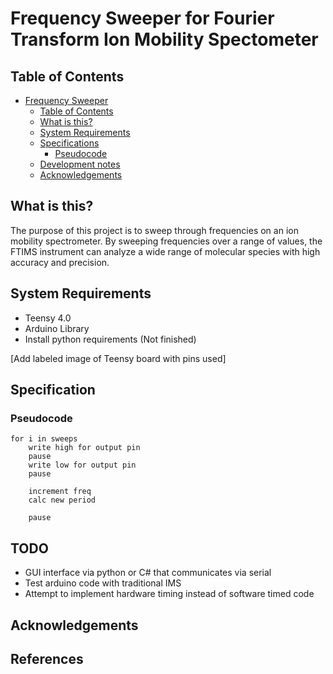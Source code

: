 # Frequency Sweeper for Fourier Transform Ion Mobility Spectometer

## Table of Contents
- [Frequency Sweeper](#)
	- [Table of Contents](#table-of-contents)
	- [What is this?](#what-is-this)
	- [System Requirements](#system-requirements)  
	- [Specifications](#specifications)
		- [Pseudocode](#pseudocode)
  	- [Development notes](#development-notes)
  	- [Acknowledgements](#acknowledgements)

## What is this?
The purpose of this project is to sweep through frequencies on an ion mobility spectrometer. By sweeping frequencies over a range of values, the FTIMS instrument can analyze a wide range of molecular species with high accuracy and precision. 

## System Requirements
- Teensy 4.0
- Arduino Library
- Install python requirements (Not finished)

[Add labeled image of Teensy board with pins used]

## Specification
### Pseudocode
```
for i in sweeps
	write high for output pin
	pause
	write low for output pin
	pause
	
	increment freq
	calc new period 
	
	pause
```

## TODO
- GUI interface via python or C# that communicates via serial
- Test arduino code with traditional IMS 
- Attempt to implement hardware timing instead of software timed code


## Acknowledgements



## References
